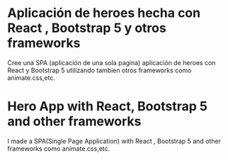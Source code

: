 # Aplicación de heroes hecha con React , Bootstrap 5 y otros frameworks
Cree una SPA (aplicación de una sola pagina) aplicación de heroes con React y Bootstrap 5 utilizando tambien otros frameworks como animate.css,etc.
# Hero App with React, Bootstrap 5 and other frameworks
I made a SPA(Single Page Application) with React , Bootstrap 5 and other frameworks como animate.css,etc.
